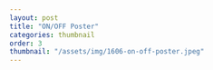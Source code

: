 ```yaml
---
layout: post
title: "ON/OFF Poster"
categories: thumbnail
order: 3
thumbnail: "/assets/img/1606-on-off-poster.jpeg"
---
```

